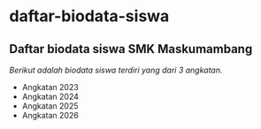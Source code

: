 daftar-biodata-siswa
==
Daftar biodata siswa SMK Maskumambang
--
*Berikut adalah biodata siswa terdiri yang dari 3 angkatan.*
- Angkatan 2023
- Angkatan 2024
- Angkatan 2025
- Angkatan 2026
